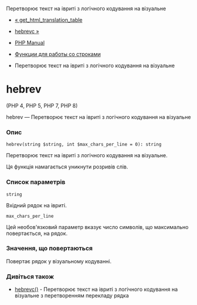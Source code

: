 Перетворює текст на івриті з логічного кодування на візуальне

-   [« get\_html\_translation\_table](function.get-html-translation-table.html)
    
-   [hebrevc »](function.hebrevc.html)
    
-   [PHP Manual](index.html)
    
-   [Функции для работы со строками](ref.strings.html)
    
-   Перетворює текст на івриті з логічного кодування на візуальне
    

# hebrev

(PHP 4, PHP 5, PHP 7, PHP 8)

hebrev — Перетворює текст на івриті з логічного кодування на візуальне

### Опис

```methodsynopsis
hebrev(string $string, int $max_chars_per_line = 0): string
```

Перетворює текст на івриті з логічного кодування на візуальне.

Ця функція намагається уникнути розривів слів.

### Список параметрів

`string`

Вхідний рядок на івриті.

`max_chars_per_line`

Цей необов'язковий параметр вказує число символів, що максимально повертається, на рядок.

### Значення, що повертаються

Повертає рядок у візуальному кодуванні.

### Дивіться також

-   [hebrevc()](function.hebrevc.html) - Перетворює текст на івриті з логічного кодування на візуальне з перетворенням перекладу рядка
